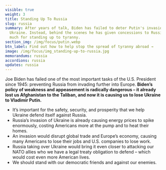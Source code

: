 ```yaml
---
visible: true
weight: 3
title: Standing Up To Russia
slug: russia
summary: After years of talk, Biden has failed to deter Putin's invasion of
  Ukraine. Instead, behind the scenes he has given concessions to Russia. So
  much for standing up to tyranny.
section_img: /img/focus/putin.webp
btn_label: Find out how to help stop the spread of tyranny abroad →
image: /img/focus/img_standing-up-to-russia.jpg
memorandums: russia
accordions: russia
updates: russia
---
```



Joe Biden has failed one of the most important tasks of the U.S. President since 1945: preventing Russia from invading further into Europe. **Biden’s policy of weakness and appeasement is radically dangerous – it already lost us Afghanistan to the Taliban, and now it is causing us to lose Ukraine to Vladimir Putin.**   

- It’s important for the safety, security, and prosperity that we help Ukraine defend itself against Russia.   
- Russia’s invasion of Ukraine is already causing energy prices to spike enormously, costing Americans more at the pump and to heat their homes.  
- An invasion would disrupt global trade and Europe’s economy, causing many Americans to lose their jobs and U.S. companies to lose work.   
- Russia taking over Ukraine would bring it even closer to attacking our NATO allies who we have a legal treaty obligation to defend – which would cost even more American lives.   
- We should stand with our democratic friends and against our enemies.  